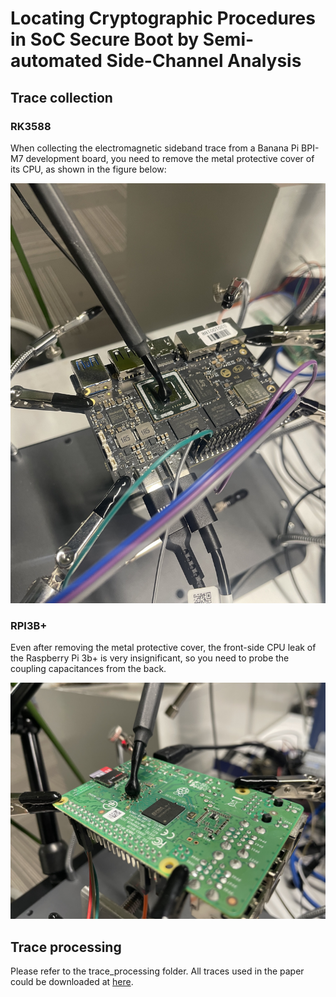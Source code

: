 # Locating Cryptographic Procedures in SoC Secure Boot by Semi-automated Side-Channel Analysis

## Trace collection

### RK3588

When collecting the electromagnetic sideband trace from a Banana Pi BPI-M7 development board, you need to remove the metal protective cover of its CPU, as shown in the figure below:

![alt text](imgs/rk3588.jpg)

### RPI3B+

Even after removing the metal protective cover, the front-side CPU leak of the Raspberry Pi 3b+ is very insignificant, so you need to probe the coupling capacitances from the back.

![alt text](imgs/rpi3B+.jpg)

## Trace processing

Please refer to the trace_processing folder. All traces used in the paper could be downloaded at [here](https://1drv.ms/u/c/a7c5ff15f8f8c857/EYkpfS0ytbFJuSsPkWYgNOcB65V08AVAd50HXf6FpIWLyQ?e=MGg2f8).
